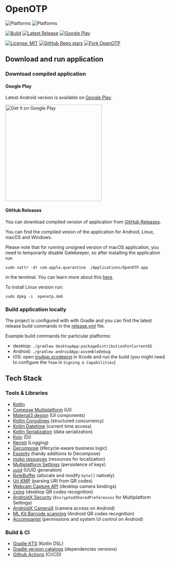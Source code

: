 # OpenOTP

![Platforms](https://img.shields.io/badge/mobile-Android%20%7C%20iOS-blue)
![Platforms](https://img.shields.io/badge/desktop-Windows%20%7C%20macOS%20%7C%20Linux-blue)

[![Build](https://img.shields.io/github/actions/workflow/status/avan1235/open-otp/release.yml?label=Build&color=green)](https://github.com/avan1235/open-otp/actions/workflows/release.yml)
[![Latest Release](https://img.shields.io/github/v/release/avan1235/open-otp?label=Release&color=green)](https://github.com/avan1235/open-otp/releases)
[![Google Play](https://img.shields.io/endpoint?color=green&logo=google-play&logoColor=green&url=https%3A%2F%2Fplay.cuzi.workers.dev%2Fplay%3Fi%3Dml.dev.kotlin.openotp.OpenOtp%26l%3DGoogle%2520Play%26m%3D%24version)](https://play.google.com/store/apps/details?id=ml.dev.kotlin.openotp.OpenOtp)

[![License: MIT](https://img.shields.io/badge/License-MIT-red.svg)](./LICENSE.md)
[![GitHub Repo stars](https://img.shields.io/github/stars/avan1235/open-otp?style=social)](https://github.com/avan1235/open-otp/stargazers)
[![Fork OpenOTP](https://img.shields.io/github/forks/avan1235/open-otp?logo=github&style=social)](https://github.com/avan1235/open-otp/fork)

## Download and run application

### Download compiled application

#### Google Play

Latest Android version is available on
[Google Play](https://play.google.com/store/apps/details?id=ml.dev.kotlin.openotp.OpenOtp).

<a href='https://play.google.com/store/apps/details?id=ml.dev.kotlin.openotp.OpenOtp'><img alt='Get it on Google Play' width="300" src='https://play.google.com/intl/en_us/badges/static/images/badges/en_badge_web_generic.png'/></a>

#### GitHub Releases

You can download compiled version of application from
[GitHub Releases](https://github.com/avan1235/open-otp/releases).

You can find the compiled vesion of the application for Android, Linux, macOS and Windows.

Please note that for running unsigned version of macOS application, you need to temporarily
disable Gatekeeper, so after installing the application run

```shell
sudo xattr -dr com.apple.quarantine  /Applications/OpenOTP.app
```

in the terminal. You can learn more about this
[here](https://web.archive.org/web/20230318124537/https://disable-gatekeeper.github.io/).

To install Linux version run:

```shell
sudo dpkg -i  openotp.deb
```

### Build application locally

The project is configured with with Gradle and you can find the
latest release build commands in the [release.yml](./.github/workflows/release.yml) file.

Example build commands for particular platforms:
- desktop: `./gradlew desktopApp:packageDistributionForCurrentOS`
- Android: `./gradlew androidApp:assembleDebug`
- iOS: open [iosApp.xcodeproj](./iosApp/iosApp.xcodeproj) in Xcode and run the build 
(you might need to configure the `Team` in `Signing & Capabilities`)

## Tech Stack

### Tools & Libraries

- [Kotlin](https://kotlinlang.org/)
- [Compose Multiplatform](https://github.com/JetBrains/compose-multiplatform) (UI)
- [Material3 design](https://m3.material.io/) (UI components)
- [Kotlin Coroutines](https://github.com/Kotlin/kotlinx.coroutines) (structured concurrency)
- [Kotlin Datetime](https://github.com/Kotlin/kotlinx-datetime) (current time access)
- [Kotlin Serialization](https://github.com/Kotlin/kotlinx.serialization) (data serialization)
- [Koin](https://github.com/InsertKoinIO/koin) (DI)
- [Kermit](https://github.com/touchlab/Kermit) (Logging)
- [Decompose](https://github.com/arkivanov/Decompose) (lifecycle-aware business logic)
- [Essenty](https://github.com/arkivanov/Essenty) (handy additions to Decompose)
- [moko resources](https://github.com/icerockdev/moko-resources) (resources for localization)
- [Multiplatform Settings](https://github.com/russhwolf/multiplatform-settings) (persistence of keys)
- [uuid](https://github.com/benasher44/uuid) (UUID generation)
- [ByteBuffer](https://github.com/DitchOoM/buffer) (allocate and modify `byte[]` natively)
- [Uri KMP](https://github.com/eygraber/uri-kmp) (parsing URI from QR codes)
- [Webcam Capture API](https://github.com/sarxos/webcam-capture/) (desktop camera bindings)
- [zxing](https://github.com/zxing/zxing) (desktop QR codes recognition)
- [AndroidX Security](https://developer.android.com/jetpack/androidx/releases/security) (`EncryptedSharedPreferences` for Multiplatform Settings)
- [AndroidX CameraX](https://developer.android.com/jetpack/androidx/releases/camera) (camera access on Android)
- [ML Kit Barcode scanning](https://developer.android.com/jetpack/androidx/releases/camera) (Android QR codes recognition)
- [Accompanist](https://github.com/google/accompanist) (permissions and system UI control on Android)

### Build & CI

- [Gradle KTS](https://docs.gradle.org/current/userguide/kotlin_dsl.html) (Kotlin DSL)
- [Gradle version catalogs](https://developer.android.com/build/migrate-to-catalogs) (dependencies versions)
- [Github Actions](https://github.com/avan1235/open-otp/actions) (CI/CD)
